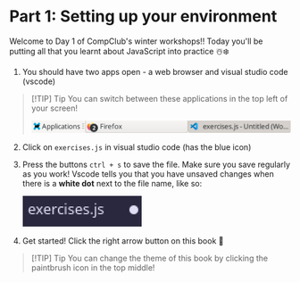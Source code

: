 # Part 1: Setting up your environment
Welcome to Day 1 of CompClub's winter workshops!! Today you'll be putting all that you learnt
about JavaScript into practice ☃️❄️

1. You should have two apps open - a web browser and visual studio code (vscode)
> [!TIP] Tip
> You can switch between these applications in the top left of your screen!
> 
> ![switching applications in top left corner](../images/setup/setup-1.png)

2. Click on `exercises.js` in visual studio code (has the blue icon)

3. Press the buttons `ctrl + s` to save the file. Make sure you save regularly as you work! Vscode tells you that you have unsaved changes when there is a **white dot** next to the file name, like so:
   
    ![white dot next to vscode file name](../images/setup/setup-2.png)

4. Get started! Click the right arrow button on this book 🐧

> [!TIP] Tip
> You can change the theme of this book by clicking the paintbrush icon in the top middle!